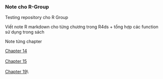 ### Note cho R-Group
Testing repository cho R Group

Viết note R markdown cho từng chương trong R4ds + tổng hợp các function sử dụng trong sách

Note từng chapter

[Chapter 14](https://github.com/thiendattran/R-Group/blob/main/R4ds-chapter-14.md)\
\
[Chapter 15](https://github.com/thiendattran/R-Group/blob/main/chapter-15.md)\
\
[Chapter 19](https://github.com/thiendattran/R-Group/blob/main/Chapter-19.md)\
